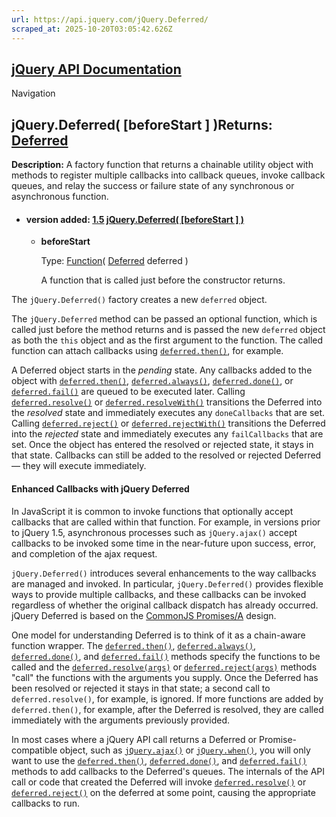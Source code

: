 ```yaml
---
url: https://api.jquery.com/jQuery.Deferred/
scraped_at: 2025-10-20T03:05:42.626Z
---
```


## [jQuery API Documentation](https://jquery.com/ "jQuery API Documentation")

Navigation

## jQuery.Deferred( \[beforeStart \] )Returns: [Deferred](http://api.jquery.com/Types/\#Deferred)

**Description:** A factory function that returns a chainable utility object with methods to register multiple callbacks into callback queues, invoke callback queues, and relay the success or failure state of any synchronous or asynchronous function.

- #### version added: [1.5](https://api.jquery.com/category/version/1.5/) [jQuery.Deferred( \[beforeStart \] )](https://api.jquery.com/jQuery.Deferred/\#jQuery-Deferred-beforeStart)

  - **beforeStart**

    Type: [Function](http://api.jquery.com/Types/#Function)( [Deferred](http://api.jquery.com/Types/#Deferred) deferred )


     A function that is called just before the constructor returns.

The `jQuery.Deferred()` factory creates a new `deferred` object.

The `jQuery.Deferred` method can be passed an optional function, which is called just before the method returns and is passed the new `deferred` object as both the `this` object and as the first argument to the function. The called function can attach callbacks using [`deferred.then()`](https://api.jquery.com/deferred.then/), for example.

A Deferred object starts in the _pending_ state. Any callbacks added to the object with [`deferred.then()`](https://api.jquery.com/deferred.then/), [`deferred.always()`](https://api.jquery.com/deferred.always/), [`deferred.done()`](https://api.jquery.com/deferred.done/), or [`deferred.fail()`](https://api.jquery.com/deferred.fail/) are queued to be executed later. Calling [`deferred.resolve()`](https://api.jquery.com/deferred.resolve/) or [`deferred.resolveWith()`](https://api.jquery.com/deferred.resolveWith/) transitions the Deferred into the _resolved_ state and immediately executes any `doneCallbacks` that are set. Calling [`deferred.reject()`](https://api.jquery.com/deferred.reject/) or [`deferred.rejectWith()`](https://api.jquery.com/deferred.rejectWith/) transitions the Deferred into the _rejected_ state and immediately executes any `failCallbacks` that are set. Once the object has entered the resolved or rejected state, it stays in that state. Callbacks can still be added to the resolved or rejected Deferred — they will execute immediately.

#### Enhanced Callbacks with jQuery Deferred

In JavaScript it is common to invoke functions that optionally accept callbacks that are called within that function. For example, in versions prior to jQuery 1.5, asynchronous processes such as `jQuery.ajax()` accept callbacks to be invoked some time in the near-future upon success, error, and completion of the ajax request.

`jQuery.Deferred()` introduces several enhancements to the way callbacks are managed and invoked. In particular, `jQuery.Deferred()` provides flexible ways to provide multiple callbacks, and these callbacks can be invoked regardless of whether the original callback dispatch has already occurred. jQuery Deferred is based on the [CommonJS Promises/A](http://wiki.commonjs.org/wiki/Promises/A) design.

One model for understanding Deferred is to think of it as a chain-aware function wrapper. The [`deferred.then()`](https://api.jquery.com/deferred.then/), [`deferred.always()`](https://api.jquery.com/deferred.always/), [`deferred.done()`](https://api.jquery.com/deferred.done/), and [`deferred.fail()`](https://api.jquery.com/deferred.fail/) methods specify the functions to be called and the [`deferred.resolve(args)`](https://api.jquery.com/deferred.resolve/) or [`deferred.reject(args)`](https://api.jquery.com/deferred.reject/) methods "call" the functions with the arguments you supply. Once the Deferred has been resolved or rejected it stays in that state; a second call to `deferred.resolve()`, for example, is ignored. If more functions are added by `deferred.then()`, for example, after the Deferred is resolved, they are called immediately with the arguments previously provided.

In most cases where a jQuery API call returns a Deferred or Promise-compatible object, such as [`jQuery.ajax()`](https://api.jquery.com/jQuery.ajax/) or [`jQuery.when()`](https://api.jquery.com/jQuery.when/), you will only want to use the [`deferred.then()`](https://api.jquery.com/deferred.then/), [`deferred.done()`](https://api.jquery.com/deferred.done/), and [`deferred.fail()`](https://api.jquery.com/deferred.fail/) methods to add callbacks to the Deferred's queues. The internals of the API call or code that created the Deferred will invoke [`deferred.resolve()`](https://api.jquery.com/deferred.resolve/) or [`deferred.reject()`](https://api.jquery.com/deferred.reject/) on the deferred at some point, causing the appropriate callbacks to run.